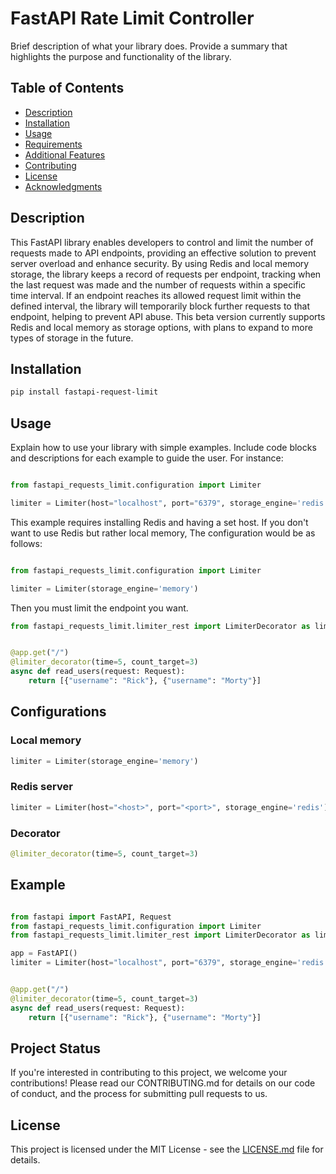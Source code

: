 # FastAPI Rate Limit Controller

Brief description of what your library does. Provide a summary that highlights the purpose and functionality of the library.

## Table of Contents

- [Description](#description)
- [Installation](#installation)
- [Usage](#usage)
- [Requirements](#requirements)
- [Additional Features](#additional-features)
- [Contributing](#contributing)
- [License](#license)
- [Acknowledgments](#acknowledgments)
## Description

This FastAPI library enables developers to control and limit the number of requests made to API endpoints, providing an effective solution to prevent server overload and enhance security. By using Redis and local memory storage, the library keeps a record of requests per endpoint, tracking when the last request was made and the number of requests within a specific time interval. If an endpoint reaches its allowed request limit within the defined interval, the library will temporarily block further requests to that endpoint, helping to prevent API abuse. This beta version currently supports Redis and local memory as storage options, with plans to expand to more types of storage in the future.

## Installation

```bash
pip install fastapi-request-limit
```


## Usage

Explain how to use your library with simple examples. Include code blocks and descriptions for each example to guide the user. For instance:

```python

from fastapi_requests_limit.configuration import Limiter

limiter = Limiter(host="localhost", port="6379", storage_engine='redis')
```
This example requires installing Redis and having a set host. If you don't want to use Redis but rather local memory, The configuration would be as follows:

```python

from fastapi_requests_limit.configuration import Limiter

limiter = Limiter(storage_engine='memory')
```
Then you must limit the endpoint you want.
```python
from fastapi_requests_limit.limiter_rest import LimiterDecorator as limiter_decorator


@app.get("/")
@limiter_decorator(time=5, count_target=3)
async def read_users(request: Request):
    return [{"username": "Rick"}, {"username": "Morty"}]

```



## Configurations

### Local memory
```python
limiter = Limiter(storage_engine='memory')
```

### Redis server
```python
limiter = Limiter(host="<host>", port="<port>", storage_engine='redis')
```

### Decorator
```python
@limiter_decorator(time=5, count_target=3)

```
## Example

```python

from fastapi import FastAPI, Request
from fastapi_requests_limit.configuration import Limiter
from fastapi_requests_limit.limiter_rest import LimiterDecorator as limiter_decorator

app = FastAPI()
limiter = Limiter(host="localhost", port="6379", storage_engine='redis')


@app.get("/")
@limiter_decorator(time=5, count_target=3)
async def read_users(request: Request):
    return [{"username": "Rick"}, {"username": "Morty"}]


```
## Project Status

If you're interested in contributing to this project, we welcome your contributions! Please read our CONTRIBUTING.md for details on our code of conduct, and the process for submitting pull requests to us.

## License

This project is licensed under the MIT License - see the [LICENSE.md](LICENSE.txt) file for details.
